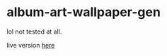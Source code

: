 # album-art-wallpaper-gen

lol not tested at all.

live version [here](https://album-art-wallpaper-gen.now.sh/)